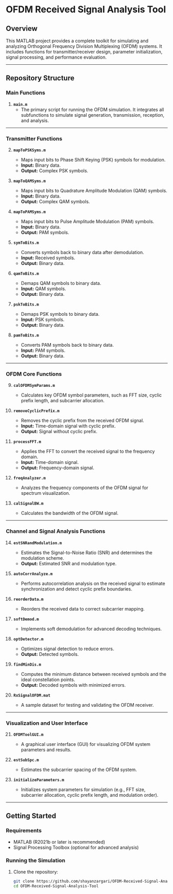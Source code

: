 # **OFDM Received Signal Analysis Tool**

## **Overview**
This MATLAB project provides a complete toolkit for simulating and analyzing Orthogonal Frequency Division Multiplexing (OFDM) systems. It includes functions for transmitter/receiver design, parameter initialization, signal processing, and performance evaluation.

---

## **Repository Structure**

### **Main Functions**
1. **`main.m`**  
   - The primary script for running the OFDM simulation. It integrates all subfunctions to simulate signal generation, transmission, reception, and analysis.

---

### **Transmitter Functions**
2. **`mapToPSKSyms.m`**  
   - Maps input bits to Phase Shift Keying (PSK) symbols for modulation.  
   - **Input:** Binary data.  
   - **Output:** Complex PSK symbols.

3. **`mapToQAMSyms.m`**  
   - Maps input bits to Quadrature Amplitude Modulation (QAM) symbols.  
   - **Input:** Binary data.  
   - **Output:** Complex QAM symbols.

4. **`mapToPAMSyms.m`**  
   - Maps input bits to Pulse Amplitude Modulation (PAM) symbols.  
   - **Input:** Binary data.  
   - **Output:** PAM symbols.

5. **`symToBits.m`**  
   - Converts symbols back to binary data after demodulation.  
   - **Input:** Received symbols.  
   - **Output:** Binary data.

6. **`qamToBits.m`**  
   - Demaps QAM symbols to binary data.  
   - **Input:** QAM symbols.  
   - **Output:** Binary data.

7. **`pskToBits.m`**  
   - Demaps PSK symbols to binary data.  
   - **Input:** PSK symbols.  
   - **Output:** Binary data.

8. **`pamToBits.m`**  
   - Converts PAM symbols back to binary data.  
   - **Input:** PAM symbols.  
   - **Output:** Binary data.

---

### **OFDM Core Functions**
9. **`calOFDMSymParams.m`**  
   - Calculates key OFDM symbol parameters, such as FFT size, cyclic prefix length, and subcarrier allocation.

10. **`removeCyclicPrefix.m`**  
    - Removes the cyclic prefix from the received OFDM signal.  
    - **Input:** Time-domain signal with cyclic prefix.  
    - **Output:** Signal without cyclic prefix.

11. **`processFFT.m`**  
    - Applies the FFT to convert the received signal to the frequency domain.  
    - **Input:** Time-domain signal.  
    - **Output:** Frequency-domain signal.

12. **`freqAnalyzer.m`**  
    - Analyzes the frequency components of the OFDM signal for spectrum visualization.  

13. **`calSignalBW.m`**  
    - Calculates the bandwidth of the OFDM signal.

---

### **Channel and Signal Analysis Functions**
14. **`estSNRandModulation.m`**  
    - Estimates the Signal-to-Noise Ratio (SNR) and determines the modulation scheme.  
    - **Output:** Estimated SNR and modulation type.

15. **`autoCorrAnalyze.m`**  
    - Performs autocorrelation analysis on the received signal to estimate synchronization and detect cyclic prefix boundaries.

16. **`reorderData.m`**  
    - Reorders the received data to correct subcarrier mapping.

17. **`softDemod.m`**  
    - Implements soft demodulation for advanced decoding techniques.  

18. **`optDetector.m`**  
    - Optimizes signal detection to reduce errors.  
    - **Output:** Detected symbols.

19. **`findMinDis.m`**  
    - Computes the minimum distance between received symbols and the ideal constellation points.  
    - **Output:** Decoded symbols with minimized errors.

20. **`RxSignalOFDM.mat`**  
    - A sample dataset for testing and validating the OFDM receiver.

---

### **Visualization and User Interface**
21. **`OFDMToolGUI.m`**  
    - A graphical user interface (GUI) for visualizing OFDM system parameters and results.

22. **`estSubSpc.m`**  
    - Estimates the subcarrier spacing of the OFDM system.

23. **`initializeParameters.m`**  
    - Initializes system parameters for simulation (e.g., FFT size, subcarrier allocation, cyclic prefix length, and modulation order).

---

## **Getting Started**

### **Requirements**
- MATLAB (R2021b or later is recommended)
- Signal Processing Toolbox (optional for advanced analysis)

### **Running the Simulation**
1. Clone the repository:
   ```bash
   git clone https://github.com/shayanzargari/OFDM-Received-Signal-Analysis-Tool.git
   cd OFDM-Received-Signal-Analysis-Tool
